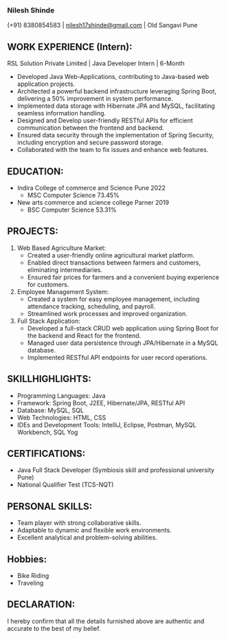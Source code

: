 ### Nilesh Shinde
(+91) 8380854583 | nilesh17shinde@gmail.com | Old Sangavi Pune

## WORK EXPERIENCE (Intern):
RSL Solution Private Limited | Java Developer Intern | 6-Month
- Developed Java Web-Applications, contributing to Java-based web application projects.
- Architected a powerful backend infrastructure leveraging Spring Boot, delivering a 50% improvement in system performance.
- Implemented data storage with Hibernate JPA and MySQL, facilitating seamless information handling.
- Designed and Develop user-friendly RESTful APIs for efficient communication between the frontend and
backend.
- Ensured data security through the implementation of Spring Security, including encryption and secure
password storage.
- Collaborated with the team to fix issues and enhance web features.
## EDUCATION:
- Indira College of commerce and Science Pune 2022
   - MSC Computer Science 73.45%
- New arts commerce and science college Parner 2019
   - BSC Computer Science 53.31%
## PROJECTS:
1. Web Based Agriculture Market:
   - Created a user-friendly online agricultural market platform.
   - Enabled direct transactions between farmers and customers, eliminating intermediaries.
   - Ensured fair prices for farmers and a convenient buying experience for customers.
2. Employee Management System:
   - Created a system for easy employee management, including attendance tracking, scheduling, and payroll.
   - Streamlined work processes and improved organization.
3. Full Stack Application:
   - Developed a full-stack CRUD web application using Spring Boot for the backend and React for the frontend.
   - Managed user data persistence through JPA/Hibernate in a MySQL database.
   - Implemented RESTful API endpoints for user record operations.
## SKILLHIGHLIGHTS:
- Programming Languages: Java
- Framework: Spring Boot, J2EE, Hibernate/JPA, RESTful API
- Database: MySQL, SQL
- Web Technologies: HTML, CSS
- IDEs and Development Tools: IntelliJ, Eclipse, Postman, MySQL Workbench, SQL Yog
## CERTIFICATIONS:
- Java Full Stack Developer (Symbiosis skill and professional university Pune)
- National Qualifier Test (TCS-NQT)
## PERSONAL SKILLS:
- Team player with strong collaborative skills.
- Adaptable to dynamic and flexible work environments.
- Excellent analytical and problem-solving abilities.
## Hobbies:
- Bike Riding
- Traveling
## DECLARATION:
I hereby confirm that all the details furnished above are authentic and accurate to the best of my belief.
